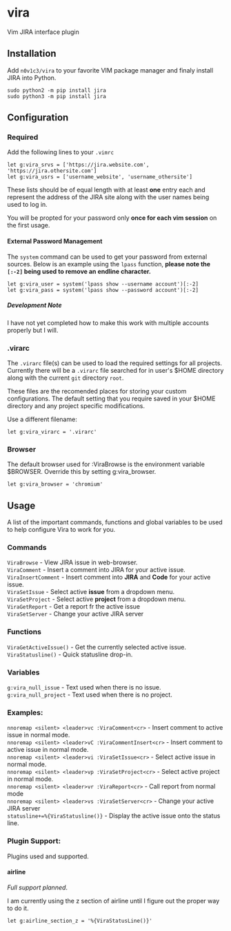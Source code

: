 # vira <!-- {{{1 -->
Vim JIRA interface plugin

## Installation <!-- {{{2 -->
Add `n0v1c3/vira` to your favorite VIM package manager and finaly
install JIRA into Python.
```
sudo python2 -m pip install jira
sudo python3 -m pip install jira
```

## Configuration <!-- {{{2 -->
### Required <!-- {{{3 -->
Add the following lines to your `.vimrc`
```
let g:vira_srvs = ['https://jira.website.com', 'https://jira.othersite.com']
let g:vira_usrs = ['username_website', 'username_othersite']
```
These lists should be of equal length with at least **one** entry each
and represent the address of the JIRA site along with the user
names being used to log in.

You will be propted for your password only **once for each vim session**
on the first usage.

#### External Password Management <!-- {{{3 -->
The `system` command can be used to get your password from external
sources. Below is an example using the `lpass` function, **please
note the `[:-2]` being used to remove an endline character.**
```
let g:vira_user = system('lpass show --username account')[:-2]
let g:vira_pass = system('lpass show --password account')[:-2]
```
##### Development Note
I have not yet completed how to make this work with multiple accounts
properly but I will.

### .virarc
The `.virarc` file(s) can be used to load the required settings for all
projects. Currently there will be a `.virarc` file searched for in user's
$HOME directory along with the current `git` directory `root`.

These files are the recomended places for storing your custom
configurations. The default setting that you require saved in your
$HOME directory and any project specific modifications.

Use a different filename:
```
let g:vira_virarc = '.virarc'
```
### Browser <!-- {{{3 -->

The default browser used for :ViraBrowse is the environment variable $BROWSER. Override this by setting g:vira_browser.
```
let g:vira_browser = 'chromium'
```

## Usage <!-- {{{2 -->
A list of the important commands, functions and global variables
to be used to help configure Vira to work for you.

### Commands <!-- {{{3 -->
`ViraBrowse` - View JIRA issue in web-browser.  
`ViraComment` - Insert a comment into JIRA for your active issue.  
`ViraInsertComment` - Insert comment into **JIRA** and **Code** for your active issue.  
`ViraSetIssue` - Select active **issue** from a dropdown menu.  
`ViraSetProject` - Select active **project** from a dropdown menu.  
`ViraGetReport` - Get a report fr the active issue  
`ViraSetServer` - Change your active JIRA server  

### Functions <!-- {{{3 -->
`ViraGetActiveIssue()` - Get the currently selected active issue.  
`ViraStatusline()` - Quick statusline drop-in.  

### Variables <!-- {{{3 -->
`g:vira_null_issue` - Text used when there is no issue.  
`g:vira_null_project` - Text used when there is no project.  

### Examples: <!-- {{{3 -->
`nnoremap <silent> <leader>vc :ViraComment<cr>` -
Insert comment to active issue in normal mode.  
`nnoremap <silent> <leader>vC :ViraCommentInsert<cr>` -
Insert comment to active issue in normal mode.  
`nnoremap <silent> <leader>vi :ViraSetIssue<cr>` -
Select active issue in normal mode.  
`nnoremap <silent> <leader>vp :ViraSetProject<cr>` -
Select active project in normal mode.  
`nnoremap <silent> <leader>vr :ViraReport<cr>` -
Call report from normal mode  
`nnoremap <silent> <leader>vs :ViraSetServer<cr>` -
Change your active JIRA server  
`statusline+=%{ViraStatusline()}` - Display the active issue
onto the status line.  

### Plugin Support: <!-- {{{3 -->
Plugins used and supported.

#### airline
*Full support planned*.

I am currently using the z section of airline until I figure
out the proper way to do it.
```
let g:airline_section_z = '%{ViraStatusLine()}'
